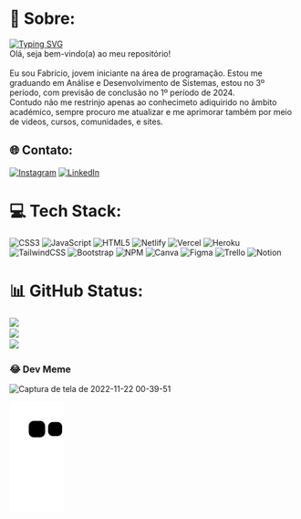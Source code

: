 # 💫 Sobre:
[![Typing SVG](https://readme-typing-svg.demolab.com?font=Fira+Code&pause=1000&color=16B8F3&width=435&lines=Eu+sou+Fabr%C3%ADcio%2C+dev+Front-end.+%F0%9F%A7%91%E2%80%8D%F0%9F%92%BB)](https://git.io/typing-svg)
<br>Olá, seja bem-vindo(a) ao meu repositório!<br><br>Eu sou Fabrício, jovem iniciante na área de programação. Estou me graduando em Análise e Desenvolvimento de Sistemas, estou no 3º período, com previsão de conclusão no 1º período de 2024.<br>Contudo não me restrinjo apenas ao conhecimeto adiquirido no âmbito académico, sempre procuro me atualizar e me aprimorar também por meio de videos, cursos, comunidades, e sites.


## 🌐 Contato:
[![Instagram](https://img.shields.io/badge/Instagram-%23E4405F.svg?logo=Instagram&logoColor=white)](https://instagram.com/fabricio.ss.dev) [![LinkedIn](https://img.shields.io/badge/LinkedIn-%230077B5.svg?logo=linkedin&logoColor=white)](https://linkedin.com/in/fabricio-ss) 

# 💻 Tech Stack:
![CSS3](https://img.shields.io/badge/css3-%231572B6.svg?style=for-the-badge&logo=css3&logoColor=white) ![JavaScript](https://img.shields.io/badge/javascript-%23323330.svg?style=for-the-badge&logo=javascript&logoColor=%23F7DF1E) ![HTML5](https://img.shields.io/badge/html5-%23E34F26.svg?style=for-the-badge&logo=html5&logoColor=white) ![Netlify](https://img.shields.io/badge/netlify-%23000000.svg?style=for-the-badge&logo=netlify&logoColor=#00C7B7) ![Vercel](https://img.shields.io/badge/vercel-%23000000.svg?style=for-the-badge&logo=vercel&logoColor=white) ![Heroku](https://img.shields.io/badge/heroku-%23430098.svg?style=for-the-badge&logo=heroku&logoColor=white) ![TailwindCSS](https://img.shields.io/badge/tailwindcss-%2338B2AC.svg?style=for-the-badge&logo=tailwind-css&logoColor=white) ![Bootstrap](https://img.shields.io/badge/bootstrap-%23563D7C.svg?style=for-the-badge&logo=bootstrap&logoColor=white) ![NPM](https://img.shields.io/badge/NPM-%23000000.svg?style=for-the-badge&logo=npm&logoColor=white) ![Canva](https://img.shields.io/badge/Canva-%2300C4CC.svg?style=for-the-badge&logo=Canva&logoColor=white) 	![Figma](https://img.shields.io/badge/figma-%23F24E1E.svg?style=for-the-badge&logo=figma&logoColor=white) ![Trello](https://img.shields.io/badge/Trello-%23026AA7.svg?style=for-the-badge&logo=Trello&logoColor=white) ![Notion](https://img.shields.io/badge/Notion-%23000000.svg?style=for-the-badge&logo=notion&logoColor=white)
# 📊 GitHub Status:
![](https://github-readme-stats.vercel.app/api?username=Fabricio-Antonio&theme=dark&hide_border=false&include_all_commits=false&count_private=true)<br/>
![](https://github-readme-streak-stats.herokuapp.com/?user=Fabricio-Antonio&theme=dark&hide_border=false)<br/>
![](https://github-readme-stats.vercel.app/api/top-langs/?username=Fabricio-Antonio&theme=dark&hide_border=false&include_all_commits=false&count_private=true&layout=compact)

### 😂 Dev Meme
![Captura de tela de 2022-11-22 00-39-51](https://user-images.githubusercontent.com/90152237/203215661-03e06630-0caa-43d4-9d2d-935a043850cc.png)


![Snake animation](https://github.com/Fabricio-Antonio/Fabricio-Antonio/blob/output/github-contribution-grid-snake.svg)

</div>
